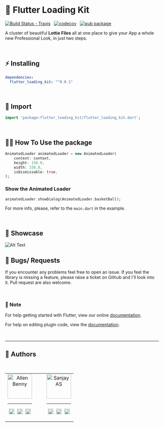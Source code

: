 # 🎡 Flutter Loading Kit

[![Build Status - Travis](https://travis-ci.org/jogboms/flutter_spinkit.svg?branch=master)](https://travis-ci.org/jogboms/flutter_spinkit)&nbsp;&nbsp; [![codecov](https://codecov.io/gh/jogboms/flutter_spinkit/branch/master/graph/badge.svg)](https://codecov.io/gh/jogboms/flutter_spinkit)&nbsp;&nbsp; [![pub package](https://img.shields.io/pub/v/flutter_spinkit.svg)](https://pub.dartlang.org/packages/flutter_spinkit)

A cluster of beautiful **Lottie Files** all at one place to give your App a whole new Professional Look, in just two steps.
<p><br /></p>

## ⚡️ Installing

```yaml
dependencies:
  flutter_loading_kit: "^0.0.1"
```
<p><br /></p>

## 📱 Import

```dart
import 'package:flutter_loading_kit/flutter_loading_kit.dart';
```
<p><br /></p>

## 👨‍💻 How To Use the package

```dart
AnimatedLoader animatedLoader = new AnimatedLoader(
    context: context,
    height: 150.0,
    width: 150.0,
    isDismissable: true,
);
```
### Show the Animated Loader
```dart
animatedLoader.showDialog(AnimatedLoader.basketBall);
```


For more info, please, refer to the `main.dart` in the example.
<p><br /></p>

## 🚀 Showcase

![Alt Text](https://github.com/ux-ninja/flutter_loading_kit/blob/master/assets/loding1.gif)


## 🐛 Bugs/ Requests

If you encounter any problems feel free to open an issue. If you feel the library is
missing a feature, please raise a ticket on Github and I'll look into it.
Pull request are also welcome.
<p><br /></p>

### 📝 Note

For help getting started with Flutter, view our online
[documentation](https://flutter.io/).

For help on editing plugin code, view the [documentation](https://flutter.io/platform-plugins/#edit-code).
<p><br /></p>

___
## 👦 Authors
<p><br /></p>

<table>
  <tr>
    <td align="center" style="padding-right: 40px;">
      <a href = "https://materilio-allen.firebaseapp.com/"><img src="https://avatars3.githubusercontent.com/u/48691514?s=460&u=07dfcf81cad1bd8026435ff89f70263e55d30318&v=4" width="80" alt="Allen Benny" /></a>
      <hr>
      <p align="center">
        <a href = "https://github.com/officiallygod"><img src = "https://cdn.jsdelivr.net/npm/simple-icons@v3/icons/github.svg" width="18" height = "18"/></a>&nbsp;
        <a href = "https://twitter.com/itsmeallenbenny"><img src = "https://cdn.jsdelivr.net/npm/simple-icons@v3/icons/twitter.svg" width="18" height="18"/></a>&nbsp;
        <a href = "https://www.linkedin.com/in/allen-benny/"><img src = "https://cdn.jsdelivr.net/npm/simple-icons@v3/icons/linkedin.svg" width="18" height="18"/></a>
      </p>
    </td>
    <td align="center">
      <a href = "https://www.hackerrank.com/sanjayas430?hr_r=1"><img src="https://avatars3.githubusercontent.com/u/63769036?s=400&v=4" width="80" alt="Sanjay AS" /></a>
       <hr>
      <p align="center">
        <a href = "https://github.com/SanjayAS144"><img src = "https://cdn.jsdelivr.net/npm/simple-icons@v3/icons/github.svg" width="18" height = "18"/></a>&nbsp;
        <a href = "#"><img src = "https://cdn.jsdelivr.net/npm/simple-icons@v3/icons/twitter.svg" width="18" height="18"/></a>&nbsp;
        <a href = "https://www.linkedin.com/in/sanjay-as-sanju-024b6216b/"><img src = "https://cdn.jsdelivr.net/npm/simple-icons@v3/icons/linkedin.svg" width="18" height="18"/></a>
      </p>
    </td>
  </tr> 
</table>

<!-- ## ⭐️ License

MIT License -->
